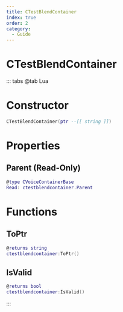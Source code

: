 ```yaml
---
title: CTestBlendContainer
index: true
order: 2
category:
  - Guide
---
```


# CTestBlendContainer

::: tabs
@tab Lua
# Constructor
```lua
CTestBlendContainer(ptr --[[ string ]])
```
# Properties
## Parent (Read-Only)
```lua
@type CVoiceContainerBase
Read: ctestblendcontainer.Parent
```
# Functions
## ToPtr
```lua
@returns string
ctestblendcontainer:ToPtr()
```
## IsValid
```lua
@returns bool
ctestblendcontainer:IsValid()
```

:::